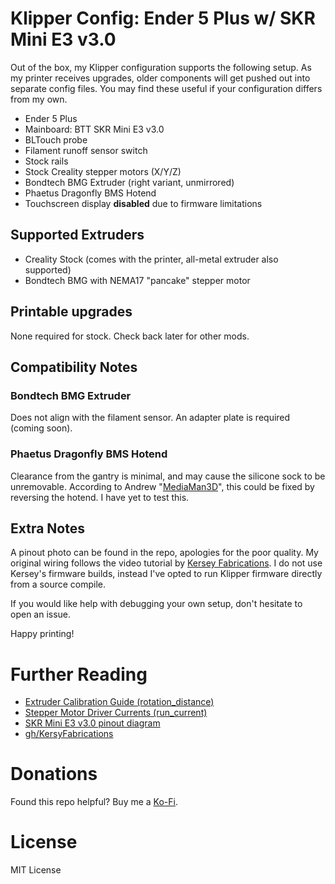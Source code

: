 # Klipper Config: Ender 5 Plus w/ SKR Mini E3 v3.0

Out of the box, my Klipper configuration supports the following setup. As my printer receives upgrades, older components will get pushed out into separate config files. You may find these useful if your configuration differs from my own.

- Ender 5 Plus
- Mainboard: BTT SKR Mini E3 v3.0
- BLTouch probe
- Filament runoff sensor switch
- Stock rails
- Stock Creality stepper motors (X/Y/Z)
- Bondtech BMG Extruder (right variant, unmirrored)
- Phaetus Dragonfly BMS Hotend
- Touchscreen display **disabled** due to firmware limitations

## Supported Extruders
- Creality Stock (comes with the printer, all-metal extruder also supported)
- Bondtech BMG with NEMA17 "pancake" stepper motor

## Printable upgrades

None required for stock. Check back later for other mods.

## Compatibility Notes

### Bondtech BMG Extruder

Does not align with the filament sensor. An adapter plate is required (coming soon).

### Phaetus Dragonfly BMS Hotend

Clearance from the gantry is minimal, and may cause the silicone sock to be unremovable. According to Andrew "[MediaMan3D](https://www.printables.com/social/56045-mediaman3d/about)", this could be fixed by reversing the hotend. I have yet to test this.

## Extra Notes

A pinout photo can be found in the repo, apologies for the poor quality. My original wiring follows the video tutorial by [Kersey Fabrications](https://www.youtube.com/watch?v=VAXY3GkgTyY). I do not use Kersey's firmware builds, instead I've opted to run Klipper firmware directly from a source compile.

If you would like help with debugging your own setup, don't hesitate to open an issue.

Happy printing!

# Further Reading

- [Extruder Calibration Guide (rotation_distance)](https://www.klipper3d.org/Rotation_Distance.html)
- [Stepper Motor Driver Currents (run_current)](https://docs.vorondesign.com/community/howto/120decibell/calculating_driver_current.html)
- [SKR Mini E3 v3.0 pinout diagram](https://github.com/bigtreetech/BIGTREETECH-SKR-mini-E3/blob/master/hardware/BTT%20SKR%20MINI%20E3%20V3.0/Hardware/BTT%20E3%20SKR%20MINI%20V3.0_PIN.pdf)
- [gh/KersyFabrications](https://github.com/KerseyFabrications)

# Donations

Found this repo helpful? Buy me a [Ko-Fi](https://ko-fi.com/tinyfluffs_).

# License

MIT License
